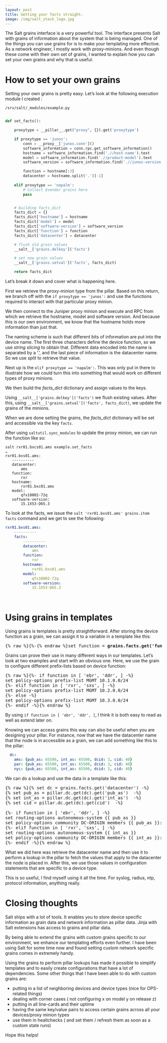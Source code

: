 ```yaml
---
layout: post
title: Getting your facts straight.
image: /img/salt_stack_logo.jpg
---
```


The Salt grains interface is a very powerful tool. The interface presents Salt with grains of information about the system that is being managed. One of the things you can use grains for is to make your templating more effective. As a network engineer, I mostly work with proxy-minions. And even though these come with their own set of grains, I wanted to explain how you can set your own grains and why that is useful.

How to set your own grains
==========================

Setting your own grains is pretty easy. Let’s look at the following execution module I created :

`/srv/salt/_modules/example.py`

```python

def set_facts():

    proxytype = __pillar__.get("proxy", {}).get('proxytype')

    if proxytype == 'junos':
        conn = __proxy__['junos.conn']()
        software_information = conn.rpc.get_software_information()
        hostname = software_information.find('.//host-name').text
        model = software_information.find('.//product-model').text
        software_version = software_information.find('.//junos-version').text

        function = hostname[:3]
        datacenter = hostname.split('.')[-1]
    
    elif proxytype == 'napalm':
        # Collect $vendor grains here
        pass


    # building facts_dict
    facts_dict = {}
    facts_dict['hostname'] = hostname
    facts_dict['model'] = model
    facts_dict['software-version'] = software_version
    facts_dict['function'] = function
    facts_dict['datacenter'] = datacenter

    # flush old grain values
    __salt__['grains.delkey']('facts')

    # set new grain values
    __salt__['grains.setval']('facts', facts_dict)

    return facts_dict

```

Let’s break it down and cover what is happening here.

First we retrieve the proxy-minion type from the pillar. Based on this return, we branch off with the ```if proxytype == 'junos':``` and use the functions required to interact with that particular proxy minion. 

We then connect to the Juniper proxy minion and execute and RPC from which we retrieve the hostname, model and software version. And because this is our own environment, we know that the hostname holds more information than just that. 

The naming scheme is such that different bits of information are put into the device name. The first three characters define the device function, so we use *string slicing* to obtain that. Different data encoded into the name is separated by a ‘.’, and the last piece of information is the datacenter name. So we use *split* to retrieve that value. 

Next up is the `elif proxytype == 'napalm':`. This was only put in there to illustrate how we could turn this into something that would work on different types of proxy minions.

We then build the *facts_dict* dictionary and assign values to the keys. 

Using `__salt__['grains.delkey']('facts')` we flush existing values. After this, using `__salt__['grains.setval']('facts', facts_dict)`, we update the grains of the minions.

When we are done setting the grains, the *facts_dict* dictionary will be set and accessible via the key `facts`.

After using `saltutil.sync_modules` to update the proxy minion, we can run the function like so:

 ```
salt rxr01.bxcs01.ams example.set_facts
…
rxr01.bxs01.ams:
    ----------
    datacenter:
        ams
    function:
        rxr
    hostname:
        rxr01.bxc01.ams
    model:
        qfx10002-72q
    software-version:
        15.1X53-D65.3
```

To look at the facts, we issue the `salt 'rxr01.bxs01.ams' grains.item facts` command and we get to see the following:
```yaml
rxr01.bxs01.ams:
    ----------
    facts:
        ----------
        datacenter:
            ams
        function:
            rxr
        hostname:
            rxr01.bxs01.ams
        model:
            qfx10002-72q
        software-version:
            15.1X53-D65.3 
```

 

Using grains in templates
==========================

Using grains is templates is pretty straightforward. After storing the device function as a grain, we can assign it to a variable in a template like this:
<pre>
{% raw %}{%-{% endraw %}set function = <b>grains.facts.get('function')</b>{% raw %}-%}{% endraw %}
</pre>

Grains can prove their use in many different ways in our templates.  Let’s look at two examples and start with an obvious one. Here, we use the grain to configure different prefix-lists based on device function:
<pre>
{% raw %}{%- if function in [ 'ebr', 'ddr', ] -%}
set policy-options prefix-list MGMT 10.1.0.0/24
{%- elif function in [ 'rxr', 'sxs', ] -%}
set policy-options prefix-list MGMT 10.2.0.0/24
{%- else -%}
set policy-options prefix-list MGMT 10.3.0.0/24
{%- endif -%}{% endraw %}
</pre>
By using `if function in [ 'ebr', 'ddr', ]`, I think it is both easy to read as well as extend later on.

Knowing we can access grains this way can also be useful when you are designing your pillar. For instance, now that we have the datacenter name that the node is in accessible as a grain, we can add something like this to the pillar:
```yaml
  dc:
    ams: {pub_as: 65500, int_as: 65500, dcid: 3, cid: 40}
    par: {pub_as: 65500, int_as: 65500, dcid: 3, cid: 40}
    nyc: {pub_as: 65500, int_as: 65500, dcid: 3, cid: 40}
```

We can do a lookup and use the data in a template like this:
<pre>
{% raw %}{% set dc = grains.facts.get('datacenter') -%}
{% set pub_as = pillar.dc.get(dc).get('pub_as')  -%}
{% set int_as = pillar.dc.get(dc).get('int_as')  -%}
{% set cid = pillar.dc.get(dc).get(cid')  -%}

{%- if function in [ 'ebr', 'ddr', ] -%}
set routing-options autonomous-system {{ pub_as }}
set policy-options community DC-ORIGIN members {{ pub_as }}:{{ dcid }}
{%- elif function in [ 'rxr', 'sxs', ] -%}
set routing-options autonomous-system {{ int_as }}
set policy-options community DC-ORIGIN members {{ int_as }}:{{ cid }}
{%- endif -%}{% endraw %}
</pre>

What we did here was retrieve the datacenter name and then use it to perform a lookup in the pillar to fetch the values that apply to the datacenter the node is placed in. After this, we use those values in configuration statements that are specific to a device type.

This is so useful, I find myself using it all the time. For syslog, radius, ntp, protocol information, anything really. 


Closing thoughts
================

Salt ships with a lot of tools. It enables you to store device specific information as grain data and network information as pillar data. Jinja with Salt extensions has access to grains and pillar data. 

By being able to extend the grains with custom grains specific to our environment, we enhance our templating efforts even further. I have been using Salt for some time now and found setting custom network specific grains comes in extremely handy. 

Using the grains to perform pillar lookups has made it possible to simplify templates and to easily create configurations that have a lot of dependencies. Some other things that I have been able to do with custom grains are:
- putting in a list of neighboring devices and device types (nice for OPS-related things)
- dealing with corner cases ( not configuring x on model y on release z)
- putting in all line-cards and their uptime
- having the same key/value pairs to access certain grains across all your devices/proxy minion types
- use them in healtchecks ( and set them / refresh them as soon as a custom state runs)

Hope this helps!



